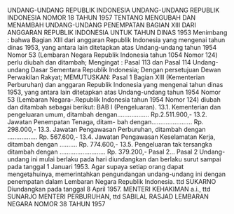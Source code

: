  UNDANG-UNDANG REPUBLIK INDONESIA UNDANG-UNDANG REPUBLIK INDONESIA NOMOR 18 TAHUN 1957 TENTANG MENGUBAH DAN MENAMBAH UNDANG-UNDANG PENEMPATAN BAGIAN XIII DARI ANGGARAN REPUBLIK INDONESIA UNTUK TAHUN DINAS 1953
Menimbang :
 bahwa Bagian XIII dari anggaran Republik Indonesia yang mengenai tahun dinas 1953, yang antara lain ditetapkan atas Undang-undang tahun 1954 Nomor 53 (Lembaran Negara Republik Indonesia tahun 1054 Nomor 124) perlu diubah dan ditambah;
Mengingat :
 Pasal 113 dan Pasal 114 Undang-undang Dasar Sementara Republik Indonesia; Dengan persetujuan Dewan Perwakilan Rakyat;
MEMUTUSKAN:
Pasal 1
Bagian XIII (Kementerian Perburuhan) dan anggaran Republik Indonesia yang mengenai tahun dinas 1953, yang antara lain ditetapkan atas Undang-undang tahun 1954 Nomor 53 (Lembaran Negara-.Republik Indonesia tahun 1954 Nomor 124) diubah dan ditambah sebagai berikut: BAB I (Pengeluaran).
13.1. Kementerian dan pengeluaran umum, ditambah dengan.................. Rp.2.511.900,- 13.2. Jawatan Penempatan Tenaga, ditam- bah dengan....................... Rp. 298.000,- 13.3. Jawatan Pengawasan Perburuhan, ditambah dengan ................. Rp. 567.600,- 13.4. Jawatan Pengawasan Keselamatan Kerja, ditambah dengan .......... Rp. 774.600,- 13.5. Pengeluaran tak tersangka ditambah dengan .......................... Rp. 379.200,- Pasal 2…
Pasal 2
Undang-undang ini mulai berlaku pada hari diundangkan dan berlaku surut sampai pada tanggal 1 Januari 1953. Agar supaya setiap orang dapat mengetahuinya, memerintahkan pengundangan undang-undang ini dengan penempatan dalam Lembaran Negara Republik Indonesia. ttd SUKARNO Diundangkan pada tanggal 8 April 1957. MENTERI KEHAKIMAN a.i., ttd SUNARJO MENTERI PERBURUHAN, ttd SABILAL RASJAD LEMBARAN NEGARA NOMOR 38 TAHUN 1957